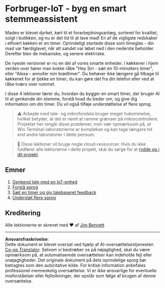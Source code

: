 <!--
CO_OP_TRANSLATOR_METADATA:
{
  "original_hash": "5de7dc1e2ddc402d415473bb795568d4",
  "translation_date": "2025-08-27T20:47:58+00:00",
  "source_file": "6-consumer/README.md",
  "language_code": "da"
}
-->
# Forbruger-IoT - byg en smart stemmeassistent

Maden er blevet dyrket, kørt til et forarbejdningsanlæg, sorteret for kvalitet, solgt i butikken, og nu er det tid til at lave mad! En af de vigtigste redskaber i ethvert køkken er en timer. Oprindeligt startede disse som timeglas - din mad var færdiglavet, når alt sandet var løbet ned i den nederste beholder. Derefter blev de mekaniske, og senere elektriske.

De nyeste versioner er nu en del af vores smarte enheder. I køkkener i hjem verden over hører man kokke råbe "Hey Siri - sæt en 10-minutters timer", eller "Alexa - annuller min brødtimer". Du behøver ikke længere gå tilbage til køkkenet for at tjekke en timer; du kan gøre det fra din telefon eller ved at råbe tværs over rummet.

I disse 4 lektioner lærer du, hvordan du bygger en smart timer, der bruger AI til at genkende din stemme, forstå hvad du beder om, og give dig information om din timer. Du vil også tilføje understøttelse af flere sprog.

> ⚠️ Arbejde med tale- og mikrofondata bruger meget hukommelse, hvilket betyder, at det er nemt at ramme grænser på mikrocontrollere. Projektet her omgår disse problemer, men vær opmærksom på, at Wio Terminal-laboratorierne er komplekse og kan tage længere tid end andre laboratorier i dette pensum.

> 💁 Disse lektioner vil bruge nogle cloud-ressourcer. Hvis du ikke fuldfører alle lektionerne i dette projekt, skal du sørge for at [rydde op i dit projekt](../clean-up.md).

## Emner

1. [Genkend tale med en IoT-enhed](./lessons/1-speech-recognition/README.md)
1. [Forstå sprog](./lessons/2-language-understanding/README.md)
1. [Sæt en timer og giv talebaseret feedback](./lessons/3-spoken-feedback/README.md)
1. [Understøt flere sprog](./lessons/4-multiple-language-support/README.md)

## Kreditering

Alle lektionerne er skrevet med ♥️ af [Jim Bennett](https://GitHub.com/JimBobBennett)

---

**Ansvarsfraskrivelse**:  
Dette dokument er blevet oversat ved hjælp af AI-oversættelsestjenesten [Co-op Translator](https://github.com/Azure/co-op-translator). Selvom vi bestræber os på nøjagtighed, skal du være opmærksom på, at automatiserede oversættelser kan indeholde fejl eller unøjagtigheder. Det originale dokument på dets oprindelige sprog bør betragtes som den autoritative kilde. For kritisk information anbefales professionel menneskelig oversættelse. Vi er ikke ansvarlige for eventuelle misforståelser eller fejltolkninger, der opstår som følge af brugen af denne oversættelse.